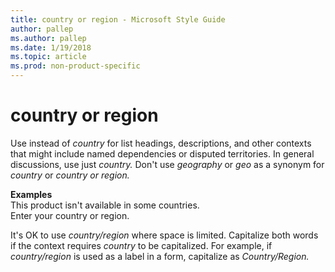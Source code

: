 ```yaml
---
title: country or region - Microsoft Style Guide
author: pallep
ms.author: pallep
ms.date: 1/19/2018
ms.topic: article
ms.prod: non-product-specific
---
```


# country or region

Use instead of *country*
for list headings, descriptions, and other contexts that might include
named dependencies or disputed territories. In general discussions, use
just *country.* Don't use *geography* or *geo* as a synonym for *country* or *country or region.*

**Examples**  
This product isn't available in some countries.  
Enter your country or region.

It's OK to use *country/region* where space is limited. Capitalize both words if the context requires *country* to be capitalized. For example, if *country/region* is used as a label in a form, capitalize as *Country/Region.*
